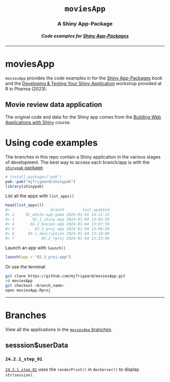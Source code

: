 <h1 align="center"> <code>moviesApp</code> </h1>
<h3 align="center"> A Shiny App-Package </h3>
<h5 align="center"> Code examples for <a href="https://mjfrigaard.github.io/shinyap/"> Shiny App-Packages </a> </h5>

<hr>

# moviesApp

`moviesApp` provides the code examples in for the [Shiny App-Packages](https://mjfrigaard.github.io/shinyap/) book and the [Developing & Testing Your Shiny Application](https://mjfrigaard.github.io/dev-test-shiny/) workshop provided at R in Pharma (2023).

## Movie review data application

The original code and data for the Shiny app comes from the [Building Web Applications with Shiny](https://rstudio-education.github.io/shiny-course/) course.

# Using code examples

The branches in this repo contain a Shiny application in the various stages of development. The best way to access each branch/app is with the [`shinypak` package](https://mjfrigaard.github.io/shinypak/). 

```r
# install.packages("pak")
pak::pak("mjfrigaard/shinypak")
library(shinypak)
```

List all the apps with `list_apps()`


```r
head(list_apps())
#>                  branch        last_updated
#> 2     01_whole-app-game 2024-01-01 14:11:32
#> 1        02.1_shiny-app 2024-01-04 13:05:58
#> 4       02.2_movies-app 2024-01-04 13:07:59
#> 5         02.3_proj-app 2024-01-04 13:08:58
#> 6      03.1_description 2024-01-04 13:10:00
#> 7            03.2_rproj 2024-01-04 13:25:06
```

Launch an app with `launch()`

```r
launch(app = "02.3_proj-app")
```

Or use the terminal

``` bash
git clone https://github.com/mjfrigaard/moviesApp.git
cd moviesApp
git checkout <branch_name>
open moviesApp.Rproj
```

------------------------------------------------------------------------

# Branches

View all the applications in the [`moviesApp` branches](https://github.com/mjfrigaard/moviesApp/branches/all).

## sesssion$userData

### `24.2.1_step_01`

[`24.2.1_step_01`](https://github.com/mjfrigaard/moviesApp/tree/24.2.1_step_01) uses the `renderPrint()` in `devServer()` to display `str(session)`. 

